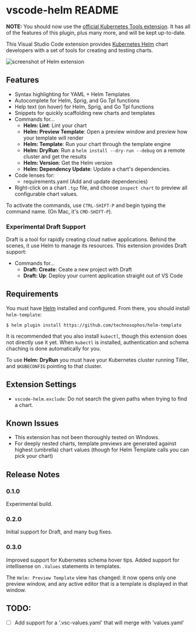 # vscode-helm README

**NOTE:** You should now use the [official Kubernetes Tools extension](https://github.com/Azure/vscode-kubernetes-tools).
It has all of the features of this plugin, plus many more, and will be kept up-to-date.

This Visual Studio Code extension provides [Kubernetes Helm](http://helm.sh) chart developers with a set of tools for creating and testing charts.

![screenshot of Helm extension](./screenshot.png)

## Features

- Syntax highlighting for YAML + Helm Templates
- Autocomplete for Helm, Sprig, and Go Tpl functions
- Help text (on hover) for Helm, Sprig, and Go Tpl functions
- Snippets for quickly scaffolding new charts and templates
- Commands for...
  - **Helm: Lint**: Lint your chart
  - **Helm: Preview Template**: Open a preview window and preview how your template will render
  - **Helm: Template**: Run your chart through the template engine
  - **Helm: DryRun**: Run a `helm install --dry-run --debug` on a remote cluster and get the results
  - **Helm: Version**: Get the Helm version
  - **Helm: Dependency Update**: Update a chart's dependencies.
- Code lenses for:
  - requirements.yaml (Add and update dependencies)
- Right-click on a chart `.tgz` file, and choose `inspect chart` to preview all configurable chart values.

To activate the commands, use `CTRL-SHIFT-P` and begin typing the command name. (On Mac, it's `CMD-SHIFT-P`).

### Experimental Draft Support

Draft is a tool for rapidly creating cloud native applications. Behind the scenes, it use Helm to manage its resources. This extension provides Draft support:

- Commands for...
  - **Draft: Create**: Ceate a new project with Draft
  - **Draft: Up**: Deploy your current application straight out of VS Code

## Requirements

You must have [Helm](http://helm.sh) installed and configured. From there, you should install `helm-template`:

```console
$ helm plugin install https://github.com/technosophos/helm-template
```

It is recommended that you also install `kubectl`, though this extension does not directly use it yet. When `kubectl` is installed, authentication and schema chaching is done automatically for you.

To use **Helm: DryRun** you must have your Kubernetes cluster running Tiller, and `$KUBECONFIG` pointing to that cluster. 

## Extension Settings

* `vscode-helm.exclude`: Do not search the given paths when trying to find a chart.

## Known Issues

- This extension has not been thoroughly tested on Windows.
- For deeply nested charts, template previews are generated against highest (umbrella) chart values (though for Helm Template calls you can pick your chart)

## Release Notes

### 0.1.0

Experimental build.

### 0.2.0

Initial support for Draft, and many bug fixes.

### 0.3.0

Improved support for Kubernetes schema hover tips. Added support for intellisense on `.Values` statements in templates.

The `Helm: Preview Template`  view has changed: It now opens only one preview window, and any active editor that is a template is displayed in that window.

## TODO:

- [ ] Add support for a '.vsc-values.yaml' that will merge with 'values.yaml'
